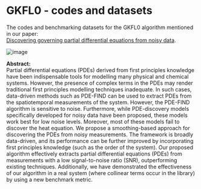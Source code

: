 # GKFL0 - codes and datasets

The codes and benchmarking datasets for the GKFL0 algorithm mentioned in our paper:<br>
<a href link="https://www.sciencedirect.com/science/article/pii/S0098135423003502">Discovering governing partial differential equations from noisy data<a>.

![image](https://github.com/NohanJoemon/PDEs-from-noisy-data/assets/62956111/965d7887-ede1-4fc1-821d-d08f68e3f692)


**Abstract:**<br>
Partial differential equations (PDEs) derived from first principles knowledge have been indispensable tools for modelling many physical and chemical systems. However, the presence of complex terms in the PDEs may render traditional first principles modelling techniques inadequate. In such cases, data-driven methods such as PDE-FIND can be used to extract PDEs from the spatiotemporal measurements of the system. However, the PDE-FIND algorithm is sensitive to noise. Furthermore, while PDE-discovery models specifically developed for noisy data have been proposed, these models work best for low noise levels. Moreover, most of these models fail to discover the heat equation. We propose a smoothing-based approach for discovering the PDEs from noisy measurements. The framework is broadly data-driven, and its performance can be further improved by incorporating first principles knowledge (such as the order of the system). Our proposed algorithm effectively extracts partial differential equations (PDEs) from measurements with a low signal-to-noise ratio (SNR), outperforming existing techniques. Additionally, we have demonstrated the effectiveness of our algorithm in a real system (where collinear terms occur in the library) by using a new benchmark metric.
